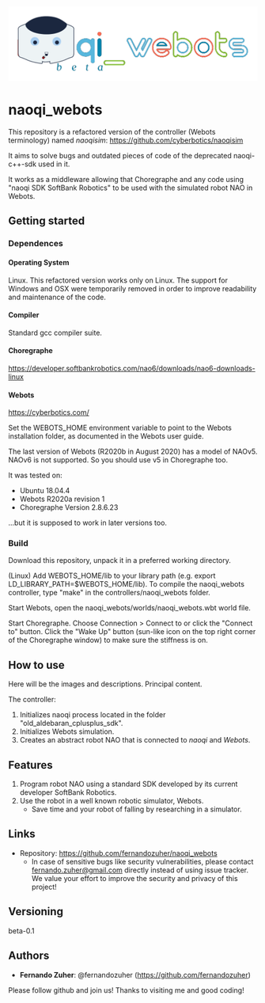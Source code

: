 ![Logo of the project](https://github.com/fernandozuher/naoqi_webots/blob/master/readme_images/logo.png)
 
# naoqi_webots
 
This repository is a refactored version of the controller (Webots terminology) named *naoqisim*: https://github.com/cyberbotics/naoqisim

It aims to solve bugs and outdated pieces of code of the deprecated naoqi-c++-sdk used in it.

It works as a middleware allowing that Choregraphe and any code using "naoqi SDK SoftBank Robotics" to be used with the simulated robot NAO in Webots.

## Getting started

### Dependences

#### Operating System
Linux. This refactored version works only on Linux. The support for Windows and OSX were temporarily removed in order to improve readability and maintenance of the code.

#### Compiler
Standard gcc compiler suite.

#### Choregraphe
https://developer.softbankrobotics.com/nao6/downloads/nao6-downloads-linux

#### Webots
https://cyberbotics.com/

Set the WEBOTS_HOME environment variable to point to the Webots installation folder, as documented in the Webots user guide.

The last version of Webots (R2020b in August 2020) has a model of NAOv5. NAOv6 is not supported. So you should use v5 in Choregraphe too.

It was tested on:
* Ubuntu 18.04.4
* Webots R2020a revision 1
* Choregraphe Version 2.8.6.23

...but it is supposed to work in later versions too.

### Build

Download this repository, unpack it in a preferred working directory.

(Linux) Add WEBOTS_HOME/lib to your library path (e.g. export LD_LIBRARY_PATH=$WEBOTS_HOME/lib). To compile the naoqi_webots controller, type "make" in the controllers/naoqi_webots folder.

Start Webots, open the naoqi_webots/worlds/naoqi_webots.wbt world file.

Start Choregraphe. Choose Connection > Connect to or click the "Connect to" button. Click the "Wake Up" button (sun-like icon on the top right corner of the Choregraphe window) to make sure the stiffness is on.


## How to use
 
Here will be the images and descriptions. Principal content.
 

The controller:
1. Initializes naoqi process located in the folder "old_aldebaran_cplusplus_sdk".
2. Initializes Webots simulation.
3. Creates an abstract robot NAO that is connected to *naoqi* and *Webots*.
 
## Features
 
1. Program robot NAO using a standard SDK developed by its current developer SoftBank Robotics.
2. Use the robot in a well known robotic simulator, Webots.
    - Save time and your robot of falling by researching in a simulator.

 
## Links
 
  - Repository: https://github.com/fernandozuher/naoqi_webots
    - In case of sensitive bugs like security vulnerabilities, please contact
      fernando.zuher@gmail.com directly instead of using issue tracker. We value your effort to improve the security and privacy of this project!
 
 
## Versioning
 
beta-0.1
 
 
## Authors
 
* **Fernando Zuher**: @fernandozuher (https://github.com/fernandozuher)
 
Please follow github and join us!
Thanks to visiting me and good coding!
